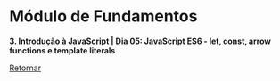 # Módulo de Fundamentos

**3. Introdução à JavaScript | Dia 05: JavaScript ES6 - let, const, arrow functions e template literals**

[Retornar](https://github.com/zstgar/TRYBE)
